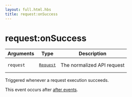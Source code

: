 ```yaml
---
layout: full.html.hbs
title: request:onSuccess
---
```


# request:onSuccess

<SinceBadge version="1.0.0" />

| Arguments | Type                                                           | Description                |
| --------- | -------------------------------------------------------------- | -------------------------- |
| `request` | <pre><a href=/plugins/1/constructors/request>Request</a></pre> | The normalized API request |

Triggered whenever a request execution succeeds.

This event occurs after [after events](/core/1/plugins/events/api-events/#after-default).
